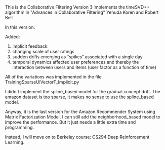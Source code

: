 
This is the Collaborative Filtering Version 3
implements the timeSVD++ algorithm in "Advances in Collaborative Filtering" Yehuda Koren and Robert Bell

In this version:

Added: 
1. implicit feedback
2. changing scale of user ratings
3. sudden drifts emerging as “spikes” associated with a single day
4. temporal dynamics affected user preferences and thereby the interaction between users and items (user factor as a function of time)

All of the variations was implemented in the file TrainingSparseUIVectorT_Implicit.py

I didn't implement the spline_based model for the gradual concept drift. The amazon dataset is too sparse, it makes no sense to use the spline_based model.

Anyway, it is the last version for the Amazon Recommender System using Matrix Factorization Model. I can still add the neighborhood_based model to improve the performance. But it just needs a little extra time and programming. 

Instead, I will move on to Berkeley course: CS294 Deep Reinforcement Learning.







